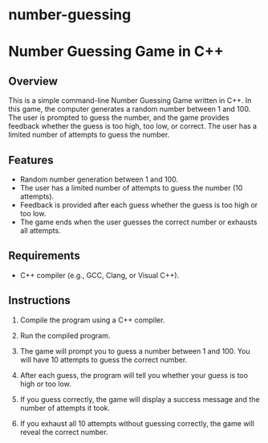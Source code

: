# number-guessing
# Number Guessing Game in C++

## Overview
This is a simple command-line Number Guessing Game written in C++. In this game, the computer generates a random number between 1 and 100. The user is prompted to guess the number, and the game provides feedback whether the guess is too high, too low, or correct. The user has a limited number of attempts to guess the number.

## Features
- Random number generation between 1 and 100.
- The user has a limited number of attempts to guess the number (10 attempts).
- Feedback is provided after each guess whether the guess is too high or too low.
- The game ends when the user guesses the correct number or exhausts all attempts.

## Requirements
- C++ compiler (e.g., GCC, Clang, or Visual C++).

## Instructions
1. Compile the program using a C++ compiler.

2. Run the compiled program.

3. The game will prompt you to guess a number between 1 and 100. You will have 10 attempts to guess the correct number.

4. After each guess, the program will tell you whether your guess is too high or too low.

5. If you guess correctly, the game will display a success message and the number of attempts it took.

6. If you exhaust all 10 attempts without guessing correctly, the game will reveal the correct number.
